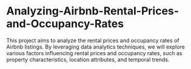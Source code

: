 # Analyzing-Airbnb-Rental-Prices-and-Occupancy-Rates
This project aims to analyze the rental prices and occupancy rates of Airbnb listings. By leveraging data analytics techniques, we will explore various factors influencing rental prices and occupancy rates, such as property characteristics, location attributes, and temporal trends.
